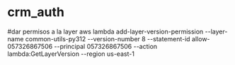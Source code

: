 # crm_auth

#dar permisos a la layer
aws lambda add-layer-version-permission --layer-name common-utils-py312 --version-number 8 --statement-id allow-057326867506 --principal 057326867506 --action lambda:GetLayerVersion --region us-east-1
